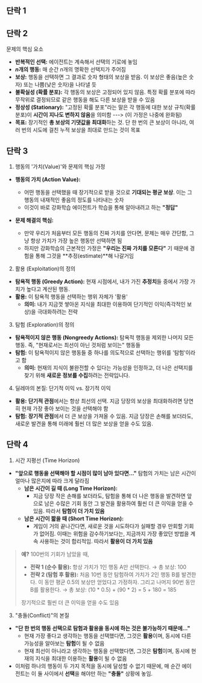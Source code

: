 단락 1
---


단락 2
----

문제의 핵심 요소

*   **반복적인 선택:** 에이전트는 계속해서 선택의 기로에 놓임
*   **$n$개의 행동:** 매 순간 $n$개의 명확한 선택지가 주어짐
*   **보상:** 행동을 선택하면 그 결과로 숫자 형태의 보상을 받음. 이 보상은 좋음(높은 숫자) 또는 나쁨(낮은 숫자)을 나타낼 듯
*   **불확실성 (확률 분포):** 각 행동의 보상은 고정되어 있지 않음. 특정 확률 분포에 따라 무작위로 결정되므로 같은 행동을 해도 다른 보상을 받을 수 있음
*   **정상성 (Stationary):** "고정된 확률 분포"라는 말은 각 행동에 대한 보상 규칙(확률 분포)이 **시간이 지나도 변하지 않음**을 의미함 ---> (이 가정은 나중에 완화됨)
*   **목표:** 장기적인 **총 보상의 기댓값을 최대화**하는 것. 단 한 번의 큰 보상이 아니라, 여러 번의 시도에 걸친 누적 보상을 최대로 만드는 것이 목표

단락 3
----

1. 행동의 '가치(Value)'와 문제의 핵심 가정

*   **행동의 가치 (Action Value):**
    *   어떤 행동을 선택했을 때 장기적으로 받을 것으로 **기대되는 평균 보상**. 이는 그 행동의 내재적인 좋음의 정도를 나타내는 숫자
    *   이것이 바로 강화학습 에이전트가 학습을 통해 알아내려고 하는 **"정답"**

*   **문제 해결의 핵심:**
    *   만약 우리가 처음부터 모든 행동의 진짜 가치를 안다면, 문제는 매우 간단함, 그냥 항상 가치가 가장 높은 행동만 선택하면 됨
    *   하지만 강화학습의 근본적인 가정은 **"우리는 진짜 가치를 모른다"** 기 때문에 경험을 통해 그것을 **추정(estimate)**해 나갈거임

2. 활용 (Exploitation)의 정의

*   **탐욕적 행동 (Greedy Action):** 현재 시점에서, 내가 가진 **추정치**들 중에서 가장 가치가 높다고 계산된 행동.
*   **활용:** 이 탐욕적 행동을 선택하는 행위 자체가 '활용'
    *   **의미:** 내가 지금껏 쌓아온 지식을 최대한 이용하여 단기적인 이익(즉각적인 보상)을 극대화하려는 전략

3. 탐험 (Exploration)의 정의

*   **탐욕적이지 않은 행동 (Nongreedy Actions):** 탐욕적 행동을 제외한 나머지 모든 행동. 즉, "현재로서는 최선이 아닌 것처럼 보이는" 행동들
*   **탐험:** 이 탐욕적이지 않은 행동들 중 하나를 의도적으로 선택하는 행위를 '탐험'이라고 함
    *   **의미:** 현재의 지식이 불완전할 수 있다는 가능성을 인정하고, 더 나은 선택지를 찾기 위해 **새로운 정보를 수집**하려는 전략입니다.

4. 딜레마의 본질: 단기적 이익 vs. 장기적 이익

*   **활용:** **단기적 관점**에서는 항상 최선의 선택. 지금 당장의 보상을 최대화하려면 당연히 현재 가장 좋아 보이는 것을 선택해야 함
*   **탐험:** **장기적 관점**에서 더 큰 보상을 가져올 수 있음. 지금 당장은 손해를 보더라도, 새로운 발견을 통해 미래에 훨씬 더 많은 보상을 얻을 수도 있음.


단락 4
----

1. 시간 지평선 (Time Horizon)

*   **"앞으로 행동을 선택해야 할 시점이 많이 남아 있다면..."** 탐험의 가치는 남은 시간이 얼마나 많은지에 따라 크게 달라짐
    *   **남은 시간이 길 때 (Long Time Horizon):**
        *   지금 당장 작은 손해를 보더라도, 탐험을 통해 더 나은 행동을 발견하면 앞으로 남은 수많은 기회 동안 그 발견을 활용하여 훨씬 더 큰 이익을 얻을 수 있음. 따라서 **탐험이 더 가치 있음**
    *   **남은 시간이 짧을 때 (Short Time Horizon):**
        *   게임이 거의 끝나간다면, 새로운 것을 시도하다가 실패할 경우 만회할 기회가 없어짐. 이때는 위험을 감수하기보다는, 지금까지 가장 좋았던 방법을 계속 사용하는 것이 합리적임. 따라서 **활용이 더 가치 있음**

> **예?** 100번의 기회가 남았을 때,
> *   **전략 1 (순수 활용):** 항상 가치가 1인 행동 A만 선택한다. → 총 보상: 100
> *   **전략 2 (탐험 후 활용):** 처음 10번 동안 탐험하여 가치가 2인 행동 B를 발견한다. 이 동안 평균 0.5의 보상만 얻었다고 가정하자. 그리고 나머지 90번 동안 B를 활용한다. → 총 보상: (10 * 0.5) + (90 * 2) = 5 + 180 = 185
>
>  장기적으로 훨씬 더 큰 이익을 얻을 수도 있음

3. "충돌(Conflict)"의 본질

*   **"단 한 번의 행동 선택으로 탐험과 활용을 동시에 하는 것은 불가능하기 때문에..."**
    *   현재 가장 좋다고 생각하는 행동을 선택했다면, 그것은 **활용**이며, 동시에 다른 가능성을 알아보는 **탐험**이 될 수 없음
    *   현재 최선이 아니라고 생각하는 행동을 선택했다면, 그것은 **탐험**이며, 동시에 현재의 지식을 최대한 이용하는 **활용**이 될 수 없음
*   이처럼 하나의 행동이 두 가지 목적을 동시에 달성할 수 없기 때문에, 매 순간 에이전트는 이 둘 사이에서 **선택**을 해야만 하는 **"충돌"** 상황에 놓임.
